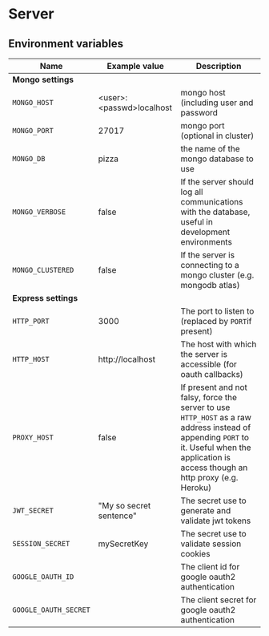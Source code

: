 Server
======

## Environment variables

| Name                  | Example value              | Description                                                     |
|-----------------------|----------------------------|-----------------------------------------------------------------|
| **Mongo settings**                                                                                                 |||
| `MONGO_HOST`          | \<user>:\<passwd>localhost | mongo host (including user and password                         |
| `MONGO_PORT`          | 27017                      | mongo port (optional in cluster)                                |
| `MONGO_DB`            | pizza                      | the name of the mongo database to use                           |
| `MONGO_VERBOSE`       | false                      | If the server should log all communications with the database, useful in development environments |
| `MONGO_CLUSTERED`     | false                      | If the server is connecting to a mongo cluster (e.g. mongodb atlas) |
| **Express settings**                                                                                               |||
| `HTTP_PORT`           | 3000                       | The port to listen to (replaced by `PORT`if present)            |
| `HTTP_HOST`           | http://localhost           | The host with which the server is accessible (for oauth callbacks) |
| `PROXY_HOST`          | false                      | If present and not falsy, force the server to use `HTTP_HOST` as a raw address instead of appending `PORT` to it. Useful when the application is access though an http proxy (e.g. Heroku) |
| `JWT_SECRET`          | "My so secret sentence"    | The secret use to generate and validate jwt tokens              |
| `SESSION_SECRET`      | mySecretKey                | The secret use to validate session cookies                      |
| `GOOGLE_OAUTH_ID`     |                            | The client id for google oauth2 authentication                  |
| `GOOGLE_OAUTH_SECRET` |                            | The client secret for google oauth2 authentication              |
